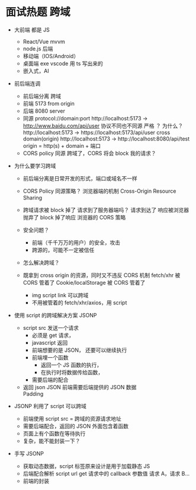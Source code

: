# 面试热题 跨域

- 大前端 都是 JS
  - React/Vue mvvm
  - node.js 后端
  - 移动端（IOS/Android）
  - 桌面端 exe vscode 用 ts 写出来的
  - 嵌入式，AI
- 前后端连调

  - 前后端分离 跨域
  - 前端 5173
    from origin
  - 后端 8080
    server
  - 同源
    protocol://domain:port
    http://localhost:5173 -> http://www.baidu.com/api/user
    协议不同也不同源 严格 ？ 为什么？
    http://localhost:5173 -> https://localhost:5173/api/user
    cross domain(origin)
    http://localhost:5173 -> http://localhost:8080/api/test
    origin = http(s) + domain + 端口
  - CORS policy 同源
    跨域了，CORS 将会 block 我的请求？

- 为什么要学习跨域

  - 前后端分离是日常开发的形式，端口或域名不一样
  - CORS Policy 同源策略？
    浏览器端的机制
    Cross-Origin Resource Sharing

  - 跨域请求被 block 掉了
    请求到了服务器端吗？
    请求到达了
    响应被浏览器抛弃了 block 掉了响应
    浏览器的 CORS 策略
  - 安全问题？
    - 前端（千千万万的用户）的安全，攻击
    - 跨源的，可能不一定被信任
  - 怎么解决跨域？
  - 既拿到 cross origin 的资源，同时又不违反 CORS 机制
    fetch/xhr 被 CORS 管着了
    Cookie/localStorage 被 CORS 管着了
    - img script link 可以跨域
    - 不用被管着的 fetch/xhr/axios，用 script

- 使用 script 的跨域解决方案 JSONP

  - script src 发送一个请求
    - 必须是 get 请求，
    - javascript 返回
    - 前端想要的是 JSON， 还要可以继续执行
    - 前端埋一个函数
      - 返回一个 JS 函数的执行，
      - 在执行时将数据传给函数，
    - 需要后端的配合
  - 返回 json
    JSON 前端需要后端提供的 JSON 数据  
    Padding

- JSONP 利用了 script 可以跨域

  - 前端使用 script src = 跨域的资源请求地址
  - 需要后端配合，返回的 JSON 外面包含着函数
  - 页面上有个函数在等待执行
  - 复杂，能不能封装一下？

- 手写 JSONP
  - 获取动态数据，script 标签原来设计是用于加载静态 JS
  - 后端配合解析 script url get 请求中的 callback 参数值
    请求 A，请求 B...
  - 前端的封装
